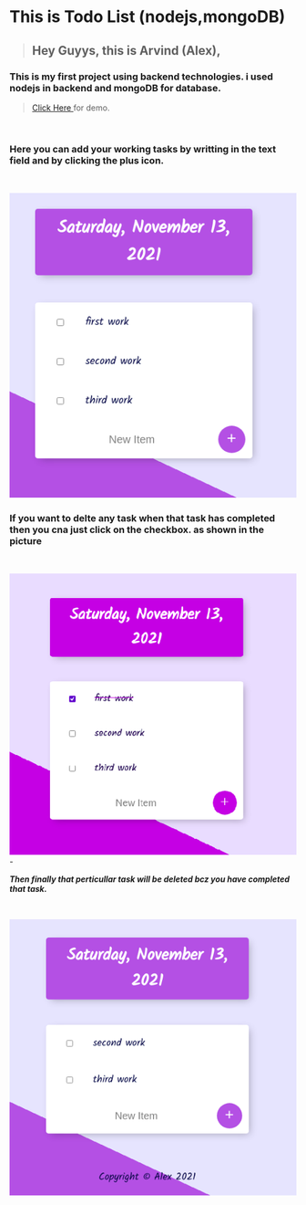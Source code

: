 # This is Todo List (nodejs,mongoDB)

> ## Hey Guyys, this is **Arvind (Alex)**,

### This is my first project using backend technologies. i used nodejs in backend and mongoDB for database.

> [Click Here ](https://gentle-anchorage-53588.herokuapp.com/) for demo.

<br />

### Here you can add your working tasks by writting in the text field and by clicking the plus icon.

<br />

![This is an image](/Images/first.png)

### If you want to delte any task when that task has completed then you cna just click on the checkbox. as shown in the picture

<br />

![](/Images/middle.png)-

**_Then finally that perticullar task will be deleted bcz you have completed that task._**

<br />

![](/Images/last.png)
